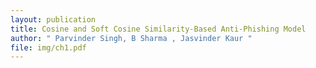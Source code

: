 ```yaml
---
layout: publication
title: Cosine and Soft Cosine Similarity-Based Anti-Phishing Model
author: " Parvinder Singh, B Sharma , Jasvinder Kaur "
file: img/ch1.pdf
---
```

